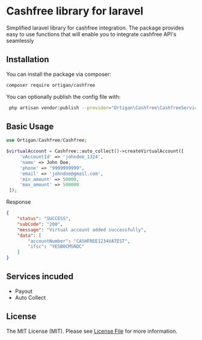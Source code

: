 # Cashfree library for laravel
Simplified laravel library for cashfree integration. The package provides easy to use functions that will enable you to integrate cashfree API's seamlessly  

## Installation
You can install the package via composer:
```bash
composer require ortigan/cashfree
```
You can optionally publish the config file with:
```bash
 php artisan vendor:publish --provider="Ortigan\Cashfree\CashfreeServiceProvider" --tag="cashfree-config"
```


## Basic Usage

```php
use Ortigan/Cashfree/Cashfree;

$virtualAccount = Cashfree::auto_collect()->createVirtualAccount([
     'vAccountId' => 'johndoe_1324',
     'name' => John Doe,
     'phone' => "9999999999",
     'email' => 'johndoe@gmail.com',
     'min_amount' => 50000,
     'max_amount' => 500000
 ]);
```

Response
```json
{
    "status": "SUCCESS",
    "subCode": "200",
    "message": "Virtual account added successfully",
    "data": [
        "accountNumber": "CASHFREE1234VATEST",
        "ifsc": "YESB0CMSNOC"
    ]
}
```

## Services incuded

- Payout
- Auto Collect


## License

The MIT License (MIT). Please see [License File](LICENSE) for more information.